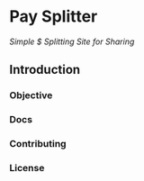 # Pay Splitter

*Simple $ Splitting Site for Sharing*

## Introduction

### Objective

### Docs

### Contributing

### License
